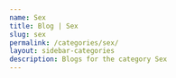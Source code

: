 ```yaml
---
name: Sex
title: Blog | Sex
slug: sex
permalink: /categories/sex/
layout: sidebar-categories
description: Blogs for the category Sex
---
```

